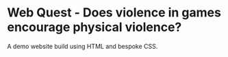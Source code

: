 # Web Quest - Does violence in games encourage physical violence?

A demo website build using HTML and bespoke CSS.



